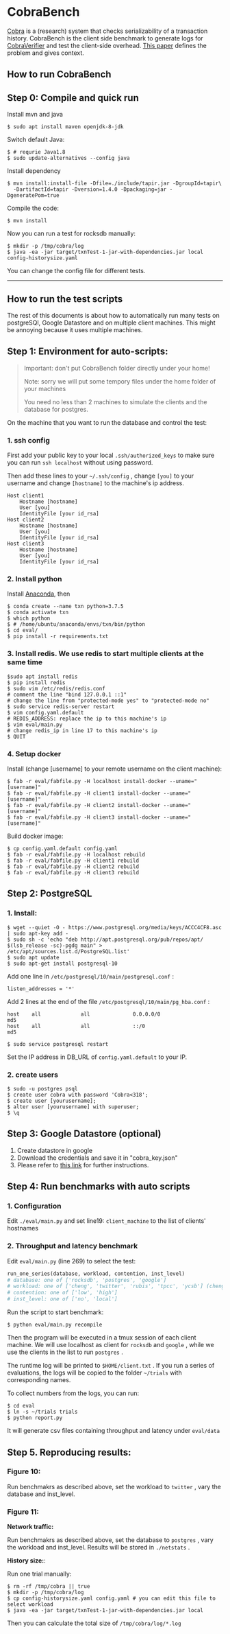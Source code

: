 # CobraBench

[Cobra](https://github.com/DBCobra) is a (research) system that checks serializability of a transaction history. 
CobraBench is the client side benchmark to generate logs for 
[CobraVerifier](https://github.com/DBCobra/CobraVerifier) and 
test the client-side overhead. 
[This paper](XXX) defines the problem and gives context. 

How to run CobraBench
---

## Step 0: Compile and quick run

Install mvn and java

    $ sudo apt install maven openjdk-8-jdk

Switch default Java: 

    $ # requrie Java1.8
    $ sudo update-alternatives --config java

Install dependency

    $ mvn install:install-file -Dfile=./include/tapir.jar -DgroupId=tapir\
      -DartifactId=tapir -Dversion=1.4.0 -Dpackaging=jar -DgeneratePom=true

Compile the code:

    $ mvn install

Now you can run a test for rocksdb manually:

    $ mkdir -p /tmp/cobra/log
    $ java -ea -jar target/txnTest-1-jar-with-dependencies.jar local config-historysize.yaml

You can change the config file for different tests. 

----

How to run the test scripts
---

The rest of this documents is about how to automatically run many tests on postgreSQl, 
Google Datastore and on multiple client machines. This might be annoying because it
uses multiple machines. 

## Step 1: Environment for auto-scripts:

> Important: don't put CobraBench folder directly under your home!
>  
> Note: sorry we will put some tempory files under the home folder of your machines
>
> You need no less than 2 machines to simulate the clients and the database for postgres. 

On the machine that you want to run the database and control the test:

### 1. ssh config

First add your public key to your local `.ssh/authorized_keys` to make sure you can run `ssh localhost` without using password. 

Then add these lines to your `~/.ssh/config` , change `[you]` to your username and change `[hostname]` to the machine's ip address. 

``` 
Host client1
	Hostname [hostname]
	User [you]
	IdentityFile [your id_rsa]
Host client2
	Hostname [hostname]
	User [you]
	IdentityFile [your id_rsa]
Host client3
	Hostname [hostname]
	User [you]
	IdentityFile [your id_rsa]
```

### 2. Install python

Install [Anaconda](https://www.anaconda.com/products/individual), then

``` 
$ conda create --name txn python=3.7.5
$ conda activate txn
$ which python
$ # /home/ubuntu/anaconda/envs/txn/bin/python
$ cd eval/
$ pip install -r requirements.txt
```

### 3. Install redis. We use redis to start multiple clients at the same time

``` 
$sudo apt install redis
$ pip install redis
$ sudo vim /etc/redis/redis.conf
# comment the line "bind 127.0.0.1 ::1"
# change the line from "protected-mode yes" to "protected-mode no"
$ sudo service redis-server restart
$ vim config.yaml.default
# REDIS_ADDRESS: replace the ip to this machine's ip
$ vim eval/main.py
# change redis_ip in line 17 to this machine's ip
$ QUIT
```

### 4. Setup docker

Install (change [username] to your remote username on the client machine):

``` 
$ fab -r eval/fabfile.py -H localhost install-docker --uname="[username]"
$ fab -r eval/fabfile.py -H client1 install-docker --uname="[username]"
$ fab -r eval/fabfile.py -H client2 install-docker --uname="[username]"
$ fab -r eval/fabfile.py -H client3 install-docker --uname="[username]"
```

Build docker image:

``` 
$ cp config.yaml.default config.yaml
$ fab -r eval/fabfile.py -H localhost rebuild
$ fab -r eval/fabfile.py -H client1 rebuild
$ fab -r eval/fabfile.py -H client2 rebuild
$ fab -r eval/fabfile.py -H client3 rebuild
```

## Step 2: PostgreSQL

### 1. Install:

```
$ wget --quiet -O - https://www.postgresql.org/media/keys/ACCC4CF8.asc | sudo apt-key add -
$ sudo sh -c 'echo "deb http://apt.postgresql.org/pub/repos/apt/ $(lsb_release -sc)-pgdg main" > /etc/apt/sources.list.d/PostgreSQL.list'
$ sudo apt update
$ sudo apt-get install postgresql-10
```

Add one line in `/etc/postgresql/10/main/postgresql.conf` : 

```
listen_addresses = '*'
```

Add 2 lines at the end of the file `/etc/postgresql/10/main/pg_hba.conf` :

``` 
host    all             all              0.0.0.0/0                       md5
host    all             all              ::/0                            md5
```

    $ sudo service postgresql restart

Set the IP address in DB_URL of `config.yaml.default` to your IP. 

### 2. create users

``` 
$ sudo -u postgres psql
$ create user cobra with password 'Cobra<318';
$ create user [yourusername];
$ alter user [yourusername] with superuser;
$ \q
```

## Step 3: Google Datastore (optional)

1. Create datastore in google
2. Download the credentials and save it in "cobra_key.json"
3. Please refer to [this link](https://cloud.google.com/datastore/docs/reference/libraries) for further instructions. 

## Step 4: Run benchmarks with auto scripts

### 1. Configuration

Edit `./eval/main.py` and set line19: `client_machine` to the list of clients' hostnames

### 2. Throughput and latency benchmark

Edit `eval/main.py` (line 269) to select the test:

``` python
run_one_series(database, workload, contention, inst_level)
# database: one of ['rocksdb', 'postgres', 'google']
# workload: one of ['cheng', 'twitter', 'rubis', 'tpcc', 'ycsb'] (cheng stands for BWrite-RW in the paper)
# contention: one of ['low', 'high']
# inst_level: one of ['no', 'local']
```

Run the script to start benchmark:

    $ python eval/main.py recompile

Then the program will be executed in a tmux session of each client machine. 
We will use localhost as client for `rocksdb` and `google` , while we use the clients
in the list to run `postgres` . 

The runtime log will be printed to `$HOME/client.txt` . 
If you run a series of evaluations, the logs will be copied to the folder `~/trials` with corresponding names. 

To collect numbers from the logs, you can run:

    $ cd eval
    $ ln -s ~/trials trials
    $ python report.py

It will generate csv files containing throughput and latency under `eval/data` 

## Step 5. Reproducing results:

### Figure 10:
Run benchmakrs as described above, set the workload to `twitter` , vary the database and inst_level. 

### Figure 11:

**Network traffic:**

Run benchmakrs as described above, set the database to `postgres` , vary the workload and inst_level. Results will be stored in `./netstats` . 

**History size:**: 

Run one trial manually:

    $ rm -rf /tmp/cobra || true
    $ mkdir -p /tmp/cobra/log
    $ cp config-historysize.yaml config.yaml # you can edit this file to select workload
    $ java -ea -jar target/txnTest-1-jar-with-dependencies.jar local

Then you can calculate the total size of `/tmp/cobra/log/*.log` 
